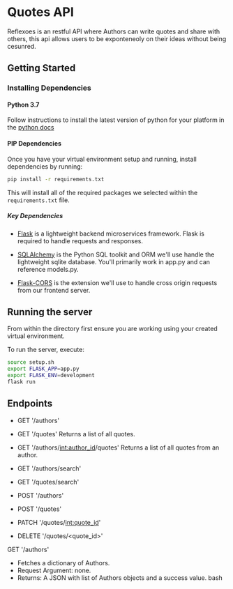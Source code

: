 # Quotes API
Reflexoes is an restful API where Authors can write quotes and share with others, this api allows users to be exponteneoly on their ideas without being cesunred.

## Getting Started 

### Installing Dependencies

#### Python 3.7
Follow instructions to install the latest version of python for your platform in the [python docs](https://docs.python.org/3/using/unix.html#getting-and-installing-the-latest-version-of-python)


#### PIP Dependencies

Once you have your virtual environment setup and running, install dependencies by running:

```bash
pip install -r requirements.txt
```

This will install all of the required packages we selected within the `requirements.txt` file.

##### Key Dependencies

- [Flask](http://flask.pocoo.org/)  is a lightweight backend microservices framework. Flask is required to handle requests and responses.

- [SQLAlchemy](https://www.sqlalchemy.org/) is the Python SQL toolkit and ORM we'll use handle the lightweight sqlite database. You'll primarily work in app.py and can reference models.py.

- [Flask-CORS](https://flask-cors.readthedocs.io/en/latest/#) is the extension we'll use to handle cross origin requests from our frontend server. 


## Running the server

From within the  directory first ensure you are working using your created virtual environment.

To run the server, execute:

```bash
source setup.sh
export FLASK_APP=app.py
export FLASK_ENV=development
flask run
```
## Endpoints
- GET '/authors'
- GET '/quotes'
    Returns a list of all quotes.
- GET '/authors/<int:author_id>/quotes'
    Returns a list of all quotes from an author.
- GET '/authors/search'

- GET '/quotes/search'
- POST '/authors'
- POST '/quotes'
- PATCH '/quotes/<int:quote_id>'
- DELETE '/quotes/<quote_id>'

GET '/authors'
- Fetches a dictionary of Authors.
- Request Argument: none.
- Returns: A JSON with list of Authors objects and a success value.
bash``` ```